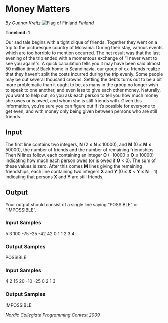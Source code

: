 # Money Matters

*By Gunnar Kreitz* ![Flag of Finland](https://resources.beecrowd.com.br/gallery/images/flags/fi.gif) *Finland*

**Timelimit: 1**

Our sad tale begins with a tight clique of friends. Together they went on a trip to the picturesque country of Molvania. During their stay, various events which are too horrible to mention occurred. The net result was that the last evening of the trip ended with a momentous exchange of “I never want to see you again!”s. A quick calculation tells you it may have been said almost 50 million times! Back home in Scandinavia, our group of ex-friends realize that they haven’t split the costs incurred during the trip evenly. Some people may be out several thousand crowns. Settling the debts turns out to be a bit more problematic than it ought to be, as many in the group no longer wish to speak to one another, and even less to give each other money. Naturally, you want to help out, so you ask each person to tell you how much money she owes or is owed, and whom she is still friends with. Given this information, you’re sure you can figure out if it’s possible for everyone to get even, and with money only being given between persons who are still friends.

## Input

The first line contains two integers, **N** (2 ≤ **N** ≤ 10000), and **M** (0 ≤ **M** ≤ 50000), the number of friends and the number of remaining friendships. Then **N** lines follow, each containing an integer **O** (−10000 ≤ **O** ≤ 10000) indicating how much each person owes (or is owed if **O** < 0). The sum of these values is zero. After this comes **M** lines giving the remaining friendships, each line containing two integers **X** and **Y** (0 ≤ **X** < **Y** ≤ **N** − 1) indicating that persons **X** and **Y** are still friends.

## Output

Your output should consist of a single line saying “POSSIBLE” or “IMPOSSIBLE”.

### Input Samples
5 3
100
-75
-25
-42
42
0 1
1 2
3 4

### Output Samples
POSSIBLE

### Input Samples
4 2
15
20
-10
-25
0 2
1 3

### Output Samples
IMPOSSIBLE

*Nordic Collegiate Programming Contest 2009*

